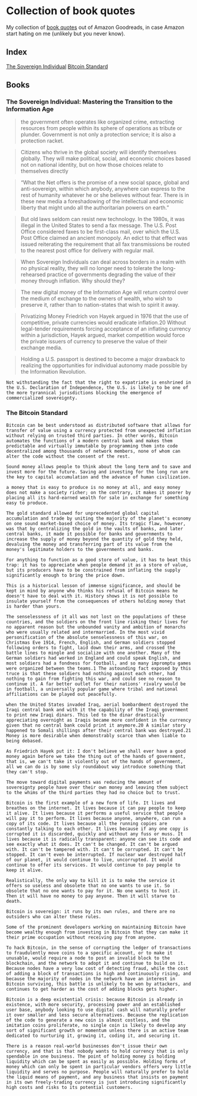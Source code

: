 # Collection of book quotes

My collection of [book quotes](https://www.goodreads.com/user/show/124508735-b) out of Amazon Goodreads, in case Amazon start hating on me (unlikely but you never know).

## Index

[The Sovereign Individual](#the-sovereign-individual-mastering-the-transition-to-the-information-age)
[Bitcoin Standard](#the-bitcoin-standard)

## Books

### The Sovereign Individual: Mastering the Transition to the Information Age

> the government often operates like organized crime, extracting resources from people within its sphere of operations as tribute or plunder. Government is not only a protection service; it is also a protection racket.

> Citizens who thrive in the global society will identify themselves globally. They will make political, social, and economic choices based not on national identity, but on how those choices relate to themselves directly

> “What the Net offers is the promise of a new social space, global and anti-sovereign, within which anybody, anywhere can express to the rest of humanity whatever he or she believes without fear. There is in these new media a foreshadowing of the intellectual and economic liberty that might undo all the authoritarian powers on earth.”

> But old laws seldom can resist new technology. In the 1980s, it was illegal in the United States to send a fax message. The U.S. Post Office considered faxes to be first-class mail, over which the U.S. Post Office claimed an ancient monopoly. An edict to that effect was issued reiterating the requirement that all fax transmissions be routed to the nearest post office for delivery with regular mail.

> When Sovereign Individuals can deal across borders in a realm with no physical reality, they will no longer need to tolerate the long-rehearsed practice of governments degrading the value of their money through inflation. Why should they?

> The new digital money of the Information Age will return control over the medium of exchange to the owners of wealth, who wish to preserve it, rather than to nation-states that wish to spirit it away.

> Privatizing Money Friedrich von Hayek argued in 1976 that the use of competitive, private currencies would eradicate inflation.20 Without legal-tender requirements forcing acceptance of an inflating currency within a jurisdiction, Hayek argued, market competition would force the private issuers of currency to preserve the value of their exchange media.

> Holding a U.S. passport is destined to become a major drawback to realizing the opportunities for individual autonomy made possible by the Information Revolution.

```
Not withstanding the fact that the right to expatriate is enshrined in the U.S. Declaration of Independence, the U.S. is likely to be one of the more tyrannical jurisdictions blocking the emergence of commercialized sovereignty.
```

### The Bitcoin Standard

```
Bitcoin can be best understood as distributed software that allows for transfer of value using a currency protected from unexpected inflation without relying on trusted third parties. In other words, Bitcoin automates the functions of a modern central bank and makes them predictable and virtually immutable by programming them into code decentralized among thousands of network members, none of whom can alter the code without the consent of the rest.
```

```
Sound money allows people to think about the long term and to save and invest more for the future. Saving and investing for the long run are the key to capital accumulation and the advance of human civilization.
```

```
a money that is easy to produce is no money at all, and easy money does not make a society richer; on the contrary, it makes it poorer by placing all its hard‐earned wealth for sale in exchange for something easy to produce.
```

```
The gold standard allowed for unprecedented global capital accumulation and trade by uniting the majority of the planet's economy on one sound market‐based choice of money. Its tragic flaw, however, was that by centralizing the gold in the vaults of banks, and later central banks, it made it possible for banks and governments to increase the supply of money beyond the quantity of gold they held, devaluing the money and transferring part of its value from the money's legitimate holders to the governments and banks.
```

```
For anything to function as a good store of value, it has to beat this trap: it has to appreciate when people demand it as a store of value, but its producers have to be constrained from inflating the supply significantly enough to bring the price down.
```

```
This is a historical lesson of immense significance, and should be kept in mind by anyone who thinks his refusal of Bitcoin means he doesn't have to deal with it. History shows it is not possible to insulate yourself from the consequences of others holding money that is harder than yours.
```

```
The senselessness of it all was not lost on the populations of these countries, and the soldiers on the front line risking their lives for no apparent reason but the unbounded vanity and ambition of monarchs who were usually related and intermarried. In the most vivid personification of the absolute senselessness of this war, on Christmas Eve 1914, French, English, and German soldiers stopped following orders to fight, laid down their arms, and crossed the battle lines to mingle and socialize with one another. Many of the German soldiers had worked in England and could speak English, and most soldiers had a fondness for football, and so many impromptu games were organized between the teams.1 The astounding fact exposed by this truce is that these soldiers had nothing against each other, had nothing to gain from fighting this war, and could see no reason to continue it. A far better outlet for their nations' rivalry would be in football, a universally popular game where tribal and national affiliations can be played out peacefully.
```

```
when the United States invaded Iraq, aerial bombardment destroyed the Iraqi central bank and with it the capability of the Iraqi government to print new Iraqi dinars. This led to the dinar drastically appreciating overnight as Iraqis became more confident in the currency given that no central bank could print it anymore.20 A similar story happened to Somali shillings after their central bank was destroyed.21 Money is more desirable when demonstrably scarce than when liable to being debased.
```

```
As Friedrich Hayek put it: I don't believe we shall ever have a good money again before we take the thing out of the hands of government, that is, we can't take it violently out of the hands of government, all we can do is by some sly roundabout way introduce something that they can't stop.
```

```
The move toward digital payments was reducing the amount of sovereignty people have over their own money and leaving them subject to the whims of the third parties they had no choice but to trust.
```

```
Bitcoin is the first example of a new form of life. It lives and breathes on the internet. It lives because it can pay people to keep it alive. It lives because it performs a useful service that people will pay it to perform. It lives because anyone, anywhere, can run a copy of its code. It lives because all the running copies are constantly talking to each other. It lives because if any one copy is corrupted it is discarded, quickly and without any fuss or muss. It lives because it is radically transparent: anyone can see its code and see exactly what it does. It can't be changed. It can't be argued with. It can't be tampered with. It can't be corrupted. It can't be stopped. It can't even be interrupted. If nuclear war destroyed half of our planet, it would continue to live, uncorrupted. It would continue to offer its services. It would continue to pay people to keep it alive.
```

```
Realistically, the only way to kill it is to make the service it offers so useless and obsolete that no one wants to use it. So obsolete that no one wants to pay for it. No one wants to host it. Then it will have no money to pay anyone. Then it will starve to death.
```

```
Bitcoin is sovereign: it runs by its own rules, and there are no outsiders who can alter these rules.
```

```
Some of the prominent developers working on maintaining Bitcoin have become wealthy enough from investing in Bitcoin that they can make it their prime occupation without receiving pay from anyone.
```

```
To hack Bitcoin, in the sense of corrupting the ledger of transactions to fraudulently move coins to a specific account, or to make it unusable, would require a node to post an invalid block to the blockchain, and the network to adopt it and continue to build on it. Because nodes have a very low cost of detecting fraud, while the cost of adding a block of transactions is high and continuously rising, and because the majority of nodes in the network have an interest in Bitcoin surviving, this battle is unlikely to be won by attackers, and continues to get harder as the cost of adding blocks gets higher. 
```

```
Bitcoin is a deep existential crisis: because Bitcoin is already in existence, with more security, processing power and an established user base, anybody looking to use digital cash will naturally prefer it over smaller and less secure alternatives. Because the replication of the code to generate a new coin is almost costless, and the imitation coins proliferate, no single coin is likely to develop any sort of significant growth or momentum unless there is an active team dedicated to nurturing it, growing it, coding it, and securing it.
```

```
There is a reason real‐world businesses don't issue their own currency, and that is that nobody wants to hold currency that is only spendable in one business. The point of holding money is holding liquidity which can be spent as easily as possible. Holding forms of money which can only be spent in particular vendors offers very little liquidity and serves no purpose. People will naturally prefer to hold the liquid means of payment, and any business that insists on payment in its own freely‐trading currency is just introducing significantly high costs and risks to its potential customers.
```



